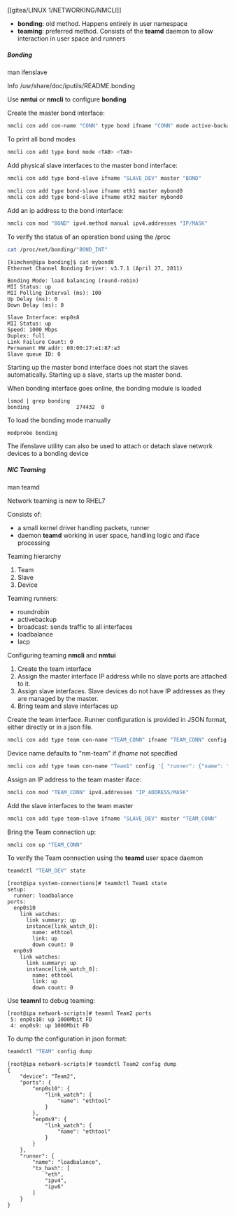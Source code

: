 
[[gitea/LINUX 1/NETWORKING/NMCLI]]

* **bonding**: old method. Happens entirely in user namespace
* **teaming**: preferred method. Consists of the **teamd** daemon to allow interaction in user space and runners

##### Bonding

man ifenslave

Info
/usr/share/doc/iputils/README.bonding

Use **nmtui** or **nmcli** to configure **bonding**

Create the master bond interface:

``` bash
nmcli con add con-name "CONN" type bond ifname "CONN" mode active-backup
```

To print all bond modes

``` bash
nmcli con add type bond mode <TAB> <TAB>
```

Add physical slave interfaces to the master bond interface:

``` bash
nmcli con add type bond-slave ifname "SLAVE_DEV" master "BOND"
```

``` bash
nmcli con add type bond-slave ifname eth1 master mybond0
nmcli con add type bond-slave ifname eth2 master mybond0
```

Add an ip address to the bond interface:

``` bash
nmcli con mod "BOND" ipv4.method manual ipv4.addresses "IP/MASK" 
```

To verify the status of an operation bond using the /proc

``` bash
cat /proc/net/bonding/"BOND_INT"
```

```
[kimchen@ipa bonding]$ cat mybond0
Ethernet Channel Bonding Driver: v3.7.1 (April 27, 2011)

Bonding Mode: load balancing (round-robin)
MII Status: up
MII Polling Interval (ms): 100
Up Delay (ms): 0
Down Delay (ms): 0

Slave Interface: enp0s8
MII Status: up
Speed: 1000 Mbps
Duplex: full
Link Failure Count: 0
Permanent HW addr: 08:00:27:e1:87:a3
Slave queue ID: 0
```

Starting up the master bond interface does not start the slaves automatically. Starting up a slave, starts up the master bond.

When bonding interface goes online, the bonding module is loaded 

```
lsmod | grep bonding
bonding               274432  0
```

To load the bonding mode manually

```
modprobe bonding
```

The ifenslave utility can also be used to attach or detach slave network devices to a bonding device
##### NIC Teaming

man teamd

Network teaming is new to RHEL7

Consists of:
* a small kernel driver handling packets, runner
* daemon **teamd** working in user space, handling logic and iface processing

Teaming hierarchy 
1. Team
2. Slave
3. Device

Teaming runners:
* roundrobin
* activebackup
* broadcast: sends traffic to all interfaces
* loadbalance
* lacp

Configuring teaming
**nmcli** and **nmtui**

1. Create the team interface
2. Assign the master interface IP address while no slave ports are attached to it.
3. Assign slave interfaces. Slave devices do not have IP addresses as they are managed by the master.
4. Bring team and slave interfaces up

Create the team interface. Runner configuration is provided in JSON format, either directly or in a json file.

``` bash
nmcli con add type team con-name "TEAM_CONN" ifname "TEAM_CONN" config "JSON.CONF"
```

Device name defaults to "nm-team" if *ifname* not specified

``` bash
nmcli con add type team con-name "Team1" config '{ "runner": {"name": "loadbalance"}}'
```

Assign an IP address to the team master iface:

``` bash
nmcli con mod "TEAM_CONN" ipv4.addresses "IP_ADDRESS/MASK"
```

Add the slave interfaces to the team master

``` bash
nmcli con add type team-slave ifname "SLAVE_DEV" master "TEAM_CONN"
```

Bring the Team connection up:

``` bash
nmcli con up "TEAM_CONN"
```

To verify the Team connection using the **teamd** user space daemon

``` bash
teamdctl "TEAM_DEV" state
```

```
[root@ipa system-connections]# teamdctl Team1 state
setup:
  runner: loadbalance
ports:
  enp0s10
    link watches:
      link summary: up
      instance[link_watch_0]:
        name: ethtool
        link: up
        down count: 0
  enp0s9
    link watches:
      link summary: up
      instance[link_watch_0]:
        name: ethtool
        link: up
        down count: 0
```

Use **teamnl** to debug teaming:

```
[root@ipa network-scripts]# teamnl Team2 ports
 5: enp0s10: up 1000Mbit FD
 4: enp0s9: up 1000Mbit FD
```

To dump the configuration in json format:

``` bash
teamdctl "TEAM" config dump
```

```
[root@ipa network-scripts]# teamdctl Team2 config dump
{
    "device": "Team2",
    "ports": {
        "enp0s10": {
            "link_watch": {
                "name": "ethtool"
            }
        },
        "enp0s9": {
            "link_watch": {
                "name": "ethtool"
            }
        }
    },
    "runner": {
        "name": "loadbalance",
        "tx_hash": [
            "eth",
            "ipv4",
            "ipv6"
        ]
    }
}
```
